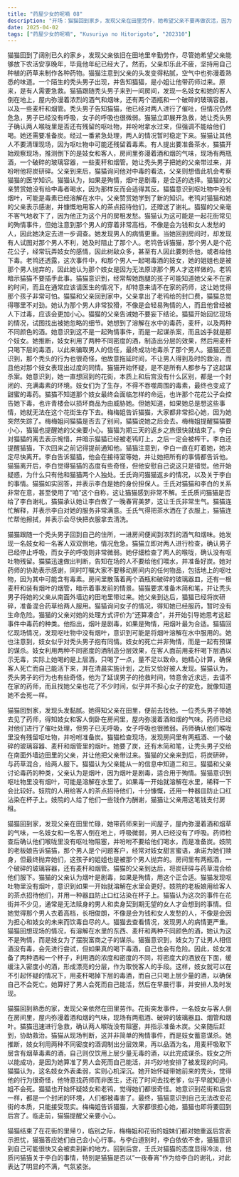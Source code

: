 ```yaml
---
title: "药屋少女的呢喃 08"
description: "开场：猫猫回到家乡，发现父亲在田里劳作，她希望父亲不要再做农活，因为他年纪大了，但父亲喜欢用自己种的药草做药。发现受害者，到达现场：一个秃头男子带着猫猫来到一间房间，房间里弥漫着酒和烟的气味。一名妓女和一名客人倒在地上。发现受害者，初步评估：猫猫检查了两人，发现男人已经没有呼吸，女人的呼吸也很微弱。她确认他们的喉咙里没有残留的呕吐物。发现受害者，紧急处理：猫猫指示不要给他们喝水，并准备好炭。她感谢药师的帮助，并要求不要移动任何东西，包括呕吐物，因为里面可能还有毒。现场调查，证据收集：房间里有两瓶酒、一个破碎的玻璃容器、麦秆和烟管里的烟叶。猫猫要了炭、木简和笔。现场调查，父亲的帮助：猫猫的父亲将炭研碎，并与药草混合，让两人服下。猫猫认为父亲能从一的信息中知道二和三。现场调查，识别毒药：猫猫和父亲讨论了毒药的种类，父亲认为是烟叶，因为烟叶是剧毒，适合用于殉情。猫猫意识到呕吐物里没有烟叶，可能是溶解在水里了。揭示真相，妓院老板娘的解释：妓院的老板娘告诉猫猫，那个男人是个问题客户，经常用甜言蜜语欺骗妓女，并承诺为她们赎身，但最终抛弃她们。这孩子的姐姐也是被那个男人抛弃的。揭示真相，质疑情况：猫猫认为那个男人很强势，不像是会因为男女情感而殉情的人。她回忆起现场的情况，包括溶解在水里的东西、麦秆和两种不同颜色的酒。揭示真相，意识到谋杀：猫猫意识到这不是殉情，而是妓女为了摆脱富商之子的谋杀。她推断妓女通过分层酒，让自己喝下上层的少量酒，用麦秆喝掉下层的毒酒，从而让男人喝下毒酒。进一步怀疑，对秃头男子的怀疑：猫猫觉得秃头的行为很奇怪，他故意去请药师而不是医生，并花了很多时间找老爹，似乎知道小姐不会死。进一步怀疑，质疑动机：猫猫开始怀疑妓女和老鸨，觉得她们都很奇怪。她意识到花街和后宫一样，都是一个封闭的环境，人们都被毒害了。进一步怀疑，接受现实：猫猫意识到自己无法改变花街的本质，只能接受现实。回宫，与妓院告别：猫猫要回宫了，梅梅姐和其他人都很担心她。猫猫答应会小心。回宫，与李白会面：猫猫和李白告别，李白对她依依不舍。猫猫意识到自己又要被卖到下一个地方了。回宫，与晋升对峙：猫猫回到宫里，晋升对她的态度很差。晋升质问猫猫关于李白的事情，并对猫猫给李白一夜春宵作为谢礼的事情感到不满。"
date: 2025-04-02
tags: ["药屋少女的呢喃", "Kusuriya no Hitorigoto", "202310"]
---
```


猫猫回到了阔别已久的家乡，发现父亲依旧在田地里辛勤劳作，尽管她希望父亲能够放下农活安享晚年，毕竟他年纪已经大了。然而，父亲却乐此不疲，坚持用自己种植的药草来制作各种药物。猫猫注意到父亲的头发变得粘腻，空气中也弥漫着熟悉的味道。一个陌生的秃头男子出现，并告知猫猫，是小姐让他带药师过来。原来，是有人需要急救。猫猫跟随秃头男子来到一间房间，发现一名妓女和她的客人倒在地上，屋内弥漫着浓烈的酒气和烟味，还有两个酒瓶和一个破碎的玻璃容器，以及一些麦秆和烟管。秃头男子告知猫猫，他已经对两人进行了催吐，但情况仍然危急，男子已经没有呼吸，女子的呼吸也很微弱。猫猫立即展开急救，她让秃头男子确认两人喉咙里是否还有残留的呕吐物，并吩咐拿水过来，但强调不能给他们喝。她还需要准备炭。经过一番紧急处理，两人的情况暂时稳定下来。猫猫让其他人不要清理现场，因为呕吐物中可能还残留着毒素。有人提出要准备茶水，猫猫开始观察现场，推测倒下的是妓女和客人，房间里弥漫着酒和烟的气味，现场有两瓶酒，一个破碎的玻璃容器，一些麦秆和烟管。她让秃头男子把她的父亲带过来，并吩咐他将炭研碎。父亲到来后，猫猫询问他对中毒的看法，父亲则想借此机会考察猫猫的医学知识。猫猫认为，如果是殉情，烟叶是剧毒，是合适的选择。猫猫的父亲赞赏她没有给中毒者喝水，因为那样反而会适得其反。猫猫意识到呕吐物中没有烟叶，可能是毒素已经溶解在水中。父亲赞赏她学到了新的知识。老鸨对猫猫和她的父亲表示感谢，并慷慨地用客人的茶点招待他们，还赠送了谢礼。猫猫的父亲毫不客气地收下了，因为他正为这个月的房租发愁。猫猫认为这可能是一起花街常见的殉情事件，但她注意到那个男人的穿着非常高档，不像是会为钱和女人发愁的人，因此她决定去进一步调查。她发现男人的病情更重。当她回到房间时，却发现有人试图对那个男人不利，她及时阻止了那个人。老鸨告诉猫猫，那个男人是个花花公子，经常玩弄妓女的感情，因此树敌众多，甚至有人因此要刺杀他，或者给他下毒。老鸨还透露，这次事件中，和那个男人一起喝毒酒的妓女，她的姐姐也是被那个男人抛弃的，因此她认为那个妓女是因为无法原谅那个男人才这样做的。老鸨暗示猫猫不要插手此事。猫猫意识到，经常帮她跑腿的孩子可能知道她父亲不在家的时间，而且在通常应该请医生的情况下，却特意来请不在家的药师，这让她觉得那个孩子非常可怕。猫猫和父亲回到家中，父亲拿出了老鸨给的封口费，猫猫总觉得哪里不对劲。她认为那个男人非常狡猾，不像是会轻易殉情的人，而且他曾经被人下过毒，应该会更加小心。猫猫的父亲告诫她不要妄下结论。猫猫开始回忆现场的情况，试图找出被她忽略的细节。她想到了溶解在水中的毒药，麦秆，以及两种不同颜色的酒。她意识到这不是一起殉情事件，而是一起谋杀案，而且凶手就是那个妓女。她推断，妓女利用了两种不同密度的酒，制造出分层的效果，然后用麦秆只喝下层的毒酒，以此来骗取男人的信任，最终成功地毒杀了那个男人。猫猫还意识到，那个秃头的行为也很奇怪，他故意拖延时间，不让男人得到及时的救治，而且他对那个妓女表现出过度的同情。猫猫开始怀疑，是不是所有人都参与了这起谋杀案。她意识到，她一直想回到的花街，本质上和后宫没有什么区别，都是一个封闭的、充满毒素的环境。妓女们为了生存，不得不吞噬周围的毒素，最终也变成了甜蜜的毒药。猫猫不知道那个妓女最终会面临怎样的命运，也许那个花花公子会控告她下毒，也许青楼会以损坏商品为由威胁她。但她知道，如果她总是想这些事情，她就无法在这个花街生存下去。梅梅姐告诉猫猫，大家都非常担心她，因为她突然失踪了。梅梅姐问猫猫是否去了别间，猫猫说她之后会去。梅梅姐提醒猫猫要小心，猫猫也提醒她的父亲要小心。猫猫为期三天的返乡之旅很快就结束了。李白对猫猫的离去表示惋惜，并暗示猫猫已经被老鸨盯上，之后一定会被榨干。李白还提醒猫猫，下次回来之前记得提前通知他。猫猫注意到，李白一直在盯着她，她决定尽快离开。李白告诉猫猫，他会在接待室等她，并让她把所有的事情都告诉他。猫猫离开后，李白觉得猫猫的态度有些奇怪，但他安慰自己说这只是错觉。他开始疑惑，为什么只有他和猫猫两个人独处。壬氏询问猫猫返乡的情况，以及关于李白的事情。猫猫如实回答，并表示李白是她的身份担保人。壬氏对猫猫和李白的关系非常在意，甚至使用了“咱”这个自称，这让猫猫感到非常不解。壬氏质问猫猫是否给了李白谢礼，猫猫承认她让李白做了一晚春宵美梦，这让壬氏非常生气。猫猫连忙解释，并表示李白对她的服务非常满意。壬氏气得把茶水洒在了衣服上，猫猫连忙帮他擦拭，并表示会尽快把衣服拿去清洗。

猫猫跟随一个秃头男子回到自己的住所，一进房间便闻到浓烈的酒气和烟味。她发现一名妓女和一名客人双双倒地，情况危急。猫猫立即对两人进行检查，确认男子已经停止呼吸，而女子的呼吸则非常微弱。她仔细检查了两人的喉咙，确认没有呕吐物残留。猫猫迅速做出判断，告知在场的人不要给他们喂水，并准备好炭。她对药师的协助表示感谢，同时叮嘱大家不要移动房间内的任何物品，包括地上的呕吐物，因为其中可能含有毒素。房间里散落着两个酒瓶和破碎的玻璃器皿，还有一根麦秆和装有烟叶的烟管，暗示着事发前的情景。猫猫要求准备木简和笔，并让秃头男子将她的父亲从南面外墙边的田地里带过来。她父亲到达后，猫猫已经将炭研碎，准备混合药草给两人服用。猫猫询问女子的情况，得知她已经服药，暂时没有生命危险。猫猫的父亲对她的处理方式评价为“还算凑合”，并开始引导她思考这起事件中毒药的种类。他指出，烟叶是剧毒，如果是殉情，用烟叶最为合适。猫猫回忆现场情况，发现呕吐物中没有烟叶，意识到可能是将烟叶溶解在水中服用的。她也注意到，妓女似乎对秃头男子抱有同情。妓女的死亡并非殉情，而是一起有预谋的谋杀。妓女利用两种不同密度的酒制造分层效果，在客人面前用麦秆喝下层酒以示无毒，实际上她喝的是上层酒，只喝了一点，量不足以致命。她精心计算，确保客人死亡而自己能活下来，并在清晨实施计划，之后又恰好被人发现。猫猫认为，秃头男子的行为也有些奇怪，他为了延误男子的抢救时间，特意舍近求远，去请不在家的药师，而且找她父亲也花了不少时间，似乎并不担心女子的安危，就像知道她不会死一样。

猫猫回到家，发现头发黏腻。她得知父亲在田里，便前去找他。一位秃头男子带她去见了药师，得知妓女和客人倒卧在房间里，屋内弥漫着酒和烟的气味。药师已经对他们进行了催吐处理，但男子已无呼吸，女子呼吸也很微弱。药师确认他们喉咙里没有残留呕吐物，并吩咐准备炭。猫猫检查现场，发现房间里有两瓶酒、一个破碎的玻璃容器、麦秆和烟管里的烟叶。她要了炭，还有木简和笔，让秃头男子交给在南面外墙边田里的父亲，并让他把父亲带过来。猫猫的父亲来到后，将炭研碎，与药草混合，给两人服下。猫猫认为父亲能从一的信息中知道二和三。猫猫和父亲讨论毒药的种类，父亲认为是烟叶，因为烟叶是剧毒，适合用于殉情。猫猫意识到呕吐物里没有烟叶，可能是溶解在水里了。如果毒一开始就溶解在水里，稀释一下会比较好。妓院的人用给客人的茶点招待他们，十分慷慨，还用一种器皿防止口红沾染在杯子上。妓院的人给了他们一些钱作为酬谢，猫猫让父亲用这笔钱支付房租。

猫猫回到家，发现父亲在田里忙碌，她带药师来到一间屋子，屋内弥漫着酒和烟草的气味，一名妓女和一名客人倒在地上，呼吸微弱，男人已经没有了呼吸。药师检查后确认他们喉咙里没有呕吐物阻塞，并吩咐不要给他们喝水，而是准备炭。妓院的老板娘告诉猫猫，那个男人是个问题客户，经常对妓女甜言蜜语，承诺为她们赎身，但最终抛弃她们，这孩子的姐姐也是被那个男人抛弃的。房间里有两瓶酒，一个破碎的玻璃容器，还有麦秆和烟管。猫猫的父亲到达后，将炭研碎与药草混合给他们服下。猫猫的父亲认为烟叶是剧毒，如果是殉情，用这个正合适。猫猫发现呕吐物里没有烟叶，意识到如果一开始就溶解在水里会更好。妓院的老板娘用给客人的茶点招待他们，并用一种器皿防止口红沾染在杯子上。猫猫认为这次的事件在花街并不少见，通常是无法赎身的男人和卖身契到期无望的女人才会想到的事情。但她觉得那个男人衣着高档，长相俊朗，不像是会为钱和女人发愁的人，不像是会因为担心和妓女的未来而饮毒自尽的人。猫猫去查看情况，发现男人的病情更严重。猫猫回想现场的情况，有溶解在水里的东西、麦秆和两种不同颜色的酒，她认为这不是殉情，而是妓女为了摆脱富商之子的谋杀。猫猫意识到，妓女为了让男人相信酒没有毒，会先进行尝试，但如果真的喝下毒酒，自己也会有危险。因此，妓女准备了两种酒和一个杯子，利用酒的浓度和密度的不同，将密度大的酒放在下面，缓缓注入密度小的酒，形成漂亮的分层，作为取悦客人的手段。这样，妓女就可以在不引起怀疑的情况下，用麦秆喝掉下层的毒酒，而自己只喝上层少量的酒，以确保自己不会死亡。她算好了男人会死而自己能活，然后在早晨行事，并安排人及时发现。

猫猫回到熟悉的家，发现父亲依然在田里劳作。花街突发事件，一名妓女与客人倒在房间里，屋内弥漫着酒和烟的气味，现场有两瓶酒、破碎的玻璃器皿、烟管和烟叶。猫猫迅速进行急救，确认两人喉咙没有阻塞，并指示准备木炭。父亲随后赶到，协助救治。猫猫从现场判断，这并非简单的殉情事件，而是妓女蓄意谋杀。她推断，妓女利用两种不同密度的酒调制出分层效果，再以品酒为名，用麦秆吸取下层含有烟草毒素的酒，自己则仅饮用上层少量无毒的酒，以此完成谋杀。妓女之所以能成功，是因为她算准了男人会死而自己能活，并巧妙地安排了被发现的时间。猫猫认为，这名妓女外表柔弱，实则心机深沉。她开始怀疑带她前来的秃头，觉得他的行为很奇怪，他特意找药师而非医生，还花了时间去找老爹，似乎早就知道小姐不会死。猫猫也开始怀疑妓女和老鸨，觉得她们都很奇怪。她意识到花街和后宫一样，都是一个封闭的环境，人们都被毒害了。最终，猫猫意识到自己无法改变花街的本质，只能接受现实。梅梅姐告诉猫猫，大家都很担心她，猫猫也即将要回到后宫了。临走前，猫猫提醒父亲要小心。

猫猫结束了在花街的里帰り，临别之际，梅梅姐和花街的姐妹们都对她重返后宫表示担忧，猫猫答应她们自己会小心行事。与李白道别时，李白依依不舍，猫猫意识到自己可能很快又会被卖到新的地方。回到后宫，壬氏对猫猫的态度显得冷淡，他质问猫猫关于李白的事情，特别是猫猫是否以“一夜春宵”作为给李白的谢礼，对此表达了明显的不满，气氛紧张。